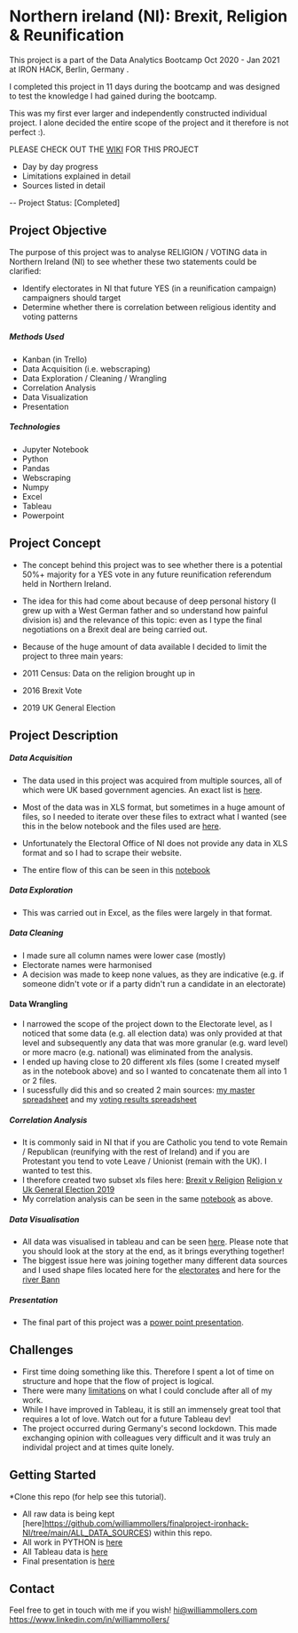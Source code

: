 # Northern ireland (NI): Brexit, Religion & Reunification  
This project is a part of the Data Analytics Bootcamp Oct 2020 - Jan 2021 at IRON HACK, Berlin, Germany .

I completed this project in 11 days during the bootcamp and was designed to test the knowledge I had gained during the bootcamp. 

This was my first ever larger and independently constructed individual project. I alone decided the entire scope of the project and it therefore is not perfect :).

PLEASE CHECK OUT THE [WIKI](https://github.com/williammollers/finalproject-ironhack-NI/wiki) FOR THIS PROJECT
* Day by day progress
* Limitations explained in detail
* Sources listed in detail

-- Project Status: [Completed]

## Project Objective

The purpose of this project was to analyse RELIGION / VOTING data in Northern Ireland (NI) to see whether these two statements could be clarified:
* Identify electorates in NI that future YES (in a reunification campaign) campaigners should target
* Determine whether there is correlation between religious identity and voting patterns

##### Methods Used

* Kanban (in Trello)
* Data Acquisition (i.e. webscraping)
* Data Exploration / Cleaning / Wrangling 
* Correlation Analysis 
* Data Visualization 
* Presentation 

##### Technologies
* Jupyter Notebook
* Python
* Pandas
* Webscraping
* Numpy
* Excel 
* Tableau
* Powerpoint

## Project Concept

* The concept behind this project was to see whether there is a potential 50%+ majority for a YES vote in any future reunification referendum held in Northern Ireland. 
* The idea for this had come about because of deep personal history (I grew up with a West German father and so understand how painful division is) and the relevance of this topic: even as I type the final negotiations on a Brexit deal are being carried out. 
* Because of the huge amount of data available I decided to limit the project to three main years:

* 2011 Census: Data on the religion brought up in
* 2016 Brexit Vote
* 2019 UK General Election

## Project Description

##### Data Acquisition 

* The data used in this project was acquired from multiple sources, all of which were UK based government agencies. An exact list is [here](https://github.com/williammollers/finalproject-ironhack-NI/wiki/DATA-SOURCES). 

* Most of the data was in XLS format, but sometimes in a huge amount of files, so I needed to iterate over these files to extract what I wanted (see this in the below notebook and the files used are [here](https://github.com/williammollers/finalproject-ironhack-NI/tree/main/ALL_DATA_SOURCES/ORIGINAL/Religion/AA).
* Unfortunately the Electoral Office of NI does not provide any data in XLS format and so I had to scrape their website. 

* The entire flow of this can be seen in this [notebook](https://github.com/williammollers/finalproject-ironhack-NI/blob/main/PYTHON/REUNIFICATION_REFERENDUM_IRELAND.ipynb)

##### Data Exploration 

* This was carried out in Excel, as the files were largely in that format. 

##### Data Cleaning 

* I made sure all column names were lower case (mostly)
* Electorate names were harmonised
* A decision was made to keep none values, as they are indicative (e.g. if someone didn't vote or if a party didn't run a candidate in an electorate)

#### Data Wrangling

* I narrowed the scope of the project down to the Electorate level, as I noticed that some data (e.g. all election data) was only provided at that level and subsequently any data that was more granular (e.g. ward level) or more macro (e.g. national) was eliminated from the analysis.  
* I ended up having close to 20 different xls files (some I created myself as in the notebook above) and so I wanted to concatenate them all into 1 or 2 files. 
* I sucessfully did this and so created 2 main sources: 
[my master spreadsheet](https://github.com/williammollers/finalproject-ironhack-NI/blob/main/ALL_DATA_SOURCES/MY_ADDITIONS/MAIN/MASTER_SPREADSHEET.xlsx) and my [voting results spreadsheet](https://github.com/williammollers/finalproject-ironhack-NI/blob/main/ALL_DATA_SOURCES/MY_ADDITIONS/MAIN/ni_uk_19_all_electorates_cian.xlsx)

##### Correlation Analysis

* It is commonly said in NI that if you are Catholic you tend to vote Remain / Republican (reunifying with the rest of Ireland) and if you are Protestant you tend to vote Leave / Unionist (remain with the UK). I wanted to test this. 
* I therefore created two subset xls files here:
[Brexit v Religion](https://github.com/williammollers/finalproject-ironhack-NI/blob/main/ALL_DATA_SOURCES/MY_ADDITIONS/MAIN/CORRELATION_BREXIT_RELIGION.xlsx)
[Religion v Uk General Election 2019](https://github.com/williammollers/finalproject-ironhack-NI/blob/main/ALL_DATA_SOURCES/MY_ADDITIONS/MAIN/CORRELATION_RELIGION_UK_19.xlsx)
* My correlation analysis can be seen in the same [notebook](https://github.com/williammollers/finalproject-ironhack-NI/blob/main/PYTHON/REUNIFICATION_REFERENDUM_IRELAND.ipynb) as above.

##### Data Visualisation

* All data was visualised in tableau and can be seen [here](https://github.com/williammollers/finalproject-ironhack-NI/blob/main/TABLEAU/REUNIFICATION_REFERENDUM_IRELAND.twbx). Please note that you should look at the story at the end, as it brings everything together!
* The biggest issue here was joining together many different data sources and I used shape files located here for the [electorates](https://github.com/williammollers/finalproject-ironhack-NI/tree/main/ALL_DATA_SOURCES/ORIGINAL/Westminster_Parliamentary_Constituencies__December_2017__UK_BSC_V2-shp) and here for the [river Bann](https://github.com/williammollers/finalproject-ironhack-NI/tree/main/ALL_DATA_SOURCES/ORIGINAL/riversegmentshp1)

##### Presentation

* The final part of this project was a [power point presentation](https://github.com/williammollers/finalproject-ironhack-NI/blob/main/PRESENTATION/Northern%20Ireland%20Presentation.pptx).

## Challenges 

* First time doing something like this. Therefore I spent a lot of time on structure and hope that the flow of project is logical.
* There were many [limitations](https://github.com/williammollers/finalproject-ironhack-NI/wiki/LIMITATIONS) on what I could conclude after all of my work.
* While I have improved in Tableau, it is still an immensely great tool that requires a lot of love. Watch out for a future Tableau dev! 
* The project occurred during Germany's second lockdown. This made exchanging opinion with colleagues very difficult and it was truly an individal project and at times quite lonely. 

## Getting Started

*Clone this repo (for help see this tutorial).
* All raw data is being kept [here]https://github.com/williammollers/finalproject-ironhack-NI/tree/main/ALL_DATA_SOURCES) within this repo.
* All work in PYTHON is [here](https://github.com/williammollers/finalproject-ironhack-NI/tree/main/PYTHON)
* All Tableau data is [here](https://github.com/williammollers/finalproject-ironhack-NI/tree/main/TABLEAU)
* Final presentation is [here](https://github.com/williammollers/finalproject-ironhack-NI/tree/main/PRESENTATION)

## Contact
Feel free to get in touch with me if you wish!
hi@williammollers.com
https://www.linkedin.com/in/williammollers/
